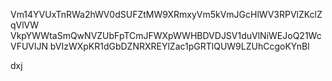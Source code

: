 Vm14YVUxTnRWa2hWV0dSUFZtMW9XRmxyVm5kVmJGcHlWV3RPVlZKclZqVlVW
VkpYWWtaSmQwNVZUbFpTCmJFWXpWWHBDVDJSV1duVlNiWEJoQ21WcVFUVlJN
bVIzWXpKR1dGbDZNRXREYlZac1pGRTlQUW9LZUhCcgoKYnBl

dxj